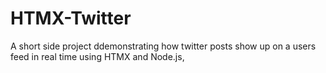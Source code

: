# HTMX-Twitter
A short side project ddemonstrating how twitter posts show up on a users feed in real time using HTMX and Node.js,
